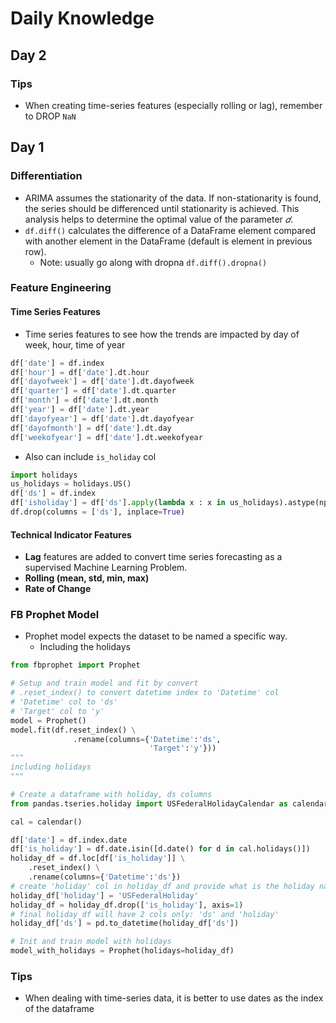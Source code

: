 # Daily Knowledge
## Day 2
### Tips
- When creating time-series features (especially rolling or lag), remember to DROP `NaN`
## Day 1
### Differentiation 
- ARIMA assumes the stationarity of the data. If non-stationarity is found, the series should be differenced until stationarity is achieved. This analysis helps to determine the optimal value of the parameter  $𝑑$.
- `df.diff()` calculates the difference of a DataFrame element compared with another element in the DataFrame (default is element in previous row).
    - Note: usually go along with dropna `df.diff().dropna()`
### Feature Engineering
#### Time Series Features
- Time series features to see how the trends are impacted by day of week, hour, time of year
```Python
df['date'] = df.index
df['hour'] = df['date'].dt.hour
df['dayofweek'] = df['date'].dt.dayofweek
df['quarter'] = df['date'].dt.quarter
df['month'] = df['date'].dt.month
df['year'] = df['date'].dt.year
df['dayofyear'] = df['date'].dt.dayofyear
df['dayofmonth'] = df['date'].dt.day
df['weekofyear'] = df['date'].dt.weekofyear
```
- Also can include `is_holiday` col
```Python
import holidays
us_holidays = holidays.US()
df['ds'] = df.index
df['isholiday'] = df['ds'].apply(lambda x : x in us_holidays).astype(np.int32)
df.drop(columns = ['ds'], inplace=True)
```
#### Technical Indicator Features
- **Lag** features are added to convert time series forecasting as a supervised Machine Learning Problem.
- **Rolling (mean, std, min, max)**
- **Rate of Change**
### FB Prophet Model
- Prophet model expects the dataset to be named a specific way.
    - Including the holidays
```Python
from fbprophet import Prophet

# Setup and train model and fit by convert 
# .reset_index() to convert datetime index to 'Datetime' col
# 'Datetime' col to 'ds'
# 'Target' col to 'y'
model = Prophet()
model.fit(df.reset_index() \
              .rename(columns={'Datetime':'ds',
                               'Target':'y'}))
"""
including holidays
"""

# Create a dataframe with holiday, ds columns
from pandas.tseries.holiday import USFederalHolidayCalendar as calendar

cal = calendar()

df['date'] = df.index.date
df['is_holiday'] = df.date.isin([d.date() for d in cal.holidays()])
holiday_df = df.loc[df['is_holiday']] \
    .reset_index() \
    .rename(columns={'Datetime':'ds'})
# create 'holiday' col in holiday_df and provide what is the holiday name
holiday_df['holiday'] = 'USFederalHoliday'
holiday_df = holiday_df.drop(['is_holiday'], axis=1)
# final holiday_df will have 2 cols only: 'ds' and 'holiday'
holiday_df['ds'] = pd.to_datetime(holiday_df['ds'])

# Init and train model with holidays
model_with_holidays = Prophet(holidays=holiday_df)
```
### Tips

- When dealing with time-series data, it is better to use dates as the index of the dataframe
